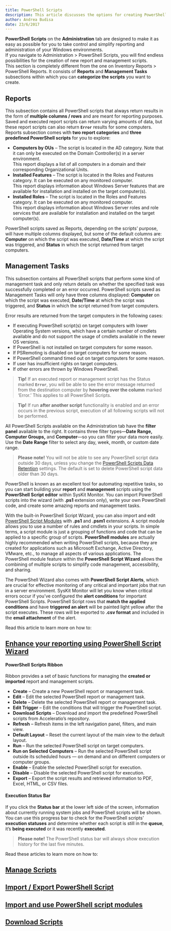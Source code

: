 ```yaml
---
title: PowerShell Scripts
description: This article discusses the options for creating PowerShell reports and management tasks through SysKit Monitor.
author: Andrea Budisa
date: 23/6/2017
---
```

__PowerShell Scripts__ on the __Administration__ tab are designed to make it as easy as possible for you to take control and simplify reporting and administration of your Windows environments.  
If you navigate to Administration > PowerShell Scripts, you will find endless possibilities for the creation of new report and management scripts.  
This section is completely different from the one on Inventory Reports > PowerShell Reports. It consists of __Reports__ and __Management Tasks__ subsections within which you can __categorize the scripts__ you want to create.

## Reports

This subsection contains all PowerShell scripts that always return results in the form of __multiple columns / rows__ and are meant for reporting purposes. Saved and executed report scripts can return varying amounts of data, but these report scripts can also return __`Error`__ results for some computers.  
Reports subsection comes with __two report categories__ and __three predefined PowerShell scripts__ for you to explore:

+ __Computers by OUs__ – The script is located in the AD category. Note that it can only be executed on the Domain Controller(s) in a server environment.  
This report displays a list of all computers in a domain and their corresponding Organizational Units.
+ __Installed Features__ – The script is located in the Roles and Features category. It can be executed on any monitored computer.  
This report displays information about Windows Server features that are available for installation and installed on the target computer(s).
+ __Installed Roles__ – The script is located in the Roles and Features category. It can be executed on any monitored computer.  
This report displays information about Windows Server roles and role services that are available for installation and installed on the target computer(s).

PowerShell scripts saved as Reports, depending on the scripts’ purpose, will have multiple columns displayed, but some of the default columns are: __Computer__ on which the script was executed, __Date/Time__ at which the script was triggered, and __Status__ in which the script returned from target computers.

## Management Tasks

This subsection contains all PowerShell scripts that perform some kind of management task and only return details on whether the specified task was successfully completed or an error occurred. PowerShell scripts saved as Management Tasks will only have three columns displayed: __Computer__ on which the script was executed, __Date/Time__ at which the script was triggered, and __Status__ in which the script returned from target computers.

Error results are returned from the target computers in the following cases:

+ If executing PowerShell script(s) on target computers with lower Operating System versions, which have a certain number of cmdlets available and do not support the usage of cmdlets available in the newer OS versions.
+ If PowerShell is not installed on target computers for some reason.
+ If PSRemoting is disabled on target computers for some reason.
+ If PowerShell command timed out on target computers for some reason.
+ If user has insufficient rights on target computers.
+ If other errors are thrown by Windows PowerShell.

> __Tip!__ If an executed report or management script has the Status marked __`Error`__, you will be able to see the error message returned from the destination computer by __hovering over the column__ marked ‘Error.’ This applies to all PowerShell Scripts.

> __Tip!__ If run __after another script__ functionality is enabled and an error occurs in the previous script, execution of all following scripts will not be performed. 

All PowerShell Scripts available on the Administration tab have the __filter panel__ available to the right. It contains three filter types—__Date Range, Computer Groups,__ and __Computer__—so you can filter your data more easily. Use the __Date Range__ filter to select any day, week, month, or custom date range.

> __Please note!__ You will not be able to see any PowerShell script data outside 30 days, unless you change the [PowerShell Scripts Data Retention](#internal/get-to-know-syskit-monitor/backstage-screen/configuration/options/#data-retention) settings. The default is set to delete PowerShell script data older than 30 days.

PowerShell is known as an excellent tool for automating repetitive tasks, so you can start building your __report__ and __management__ scripts using the __PowerShell Script editor__ within SysKit Monitor. You can import PowerShell scripts into the wizard (with __.ps1__ extension only), write your own PowerShell code, and create some amazing reports and management tasks.

With the built-in PowerShell Script Wizard, you can also import and edit [PowerShell Script Modules](#internal/how-to/powershell-scripts/import-and-use-ps-script-modules) with __.ps1__ and __.psm1__ extensions. A script module allows you to use a number of rules and cmdlets in your scripts. In simple terms, a script module is just a grouping of functions and code that can be applied to a specific group of scripts. __PowerShell modules__ are actually highly recommended when writing PowerShell scripts, because they are created for applications such as Microsoft Exchange, Active Directory, VMware, etc., to manage all aspects of various applications. The PowerShell module feature within the __PowerShell Script Wizard__ allows the combining of multiple scripts to simplify code management, accessibility, and sharing.

The PowerShell Wizard also comes with __PowerShell Script Alerts__, which are crucial for effective monitoring of any critical and important jobs that run in a server environment. SysKit Monitor will let you know when critical errors occur if you’ve configured the __alert conditions__ for important PowerShell Scripts. PowerShell Script rows that __match the applied conditions__ and have __triggered an alert__ will be painted light yellow after the script executes. These rows will be exported to __.csv format__ and included in the __email attachment__ of the alert.

Read this article to learn more on how to:
## [Enhance your reporting using PowerShell Script Wizard](#internal/how-to/powershell-scripts/powershell-wizard)

#### PowerShell Scripts Ribbon

Ribbon provides a set of basic functions for managing the __created or imported__ report and management scripts.

+ __Create__ – Create a new PowerShell report or management task.
+ __Edit__ – Edit the selected PowerShell report or management task.
+ __Delete__ – Delete the selected PowerShell report or management task.
+ __Edit Trigger__ – Edit the conditions that will trigger the PowerShell script.
+ __Download Scripts__ – Download and import the predefined PowerShell scripts from Acceleratio’s repository.
+ __Refresh__ – Refresh items in the left navigation panel, filters, and main view.
+ __Default Layout__ – Reset the current layout of the main view to the default layout.
+ __Run__ – Run the selected PowerShell script on target computers.
+ __Run on Selected Computers__ – Run the selected PowerShell script outside its scheduled hours — on demand and on different computers or computer groups.
+ __Enable__ – Enable the selected PowerShell script for execution.
+ __Disable__ – Disable the selected PowerShell script for execution.
+ __Export__ – Export the script results and retrieved information to PDF, Excel, HTML, or CSV files.

#### Execution Status Bar

If you click the __Status bar__ at the lower left side of the screen, information about currently running system jobs and PowerShell scripts will be shown. You can use this progress bar to check for the PowerShell scripts’ __execution statuses__ and determine whether each script is still in the __queue__, it’s __being executed__ or it was recently __executed__.

> __Please note!__ The PowerShell status bar will always show execution history for the last five minutes.

Read these articles to learn more on how to:

## [Manage Scripts](#internal/how-to/powershell-scripts/manage-scripts)

## [Import / Export PowerShell Script](#internal/how-to/powershell-scripts/import-ps-script)

## [Import and use PowerShell script modules](#internal/how-to/powershell-scripts/import-and-use-ps-script-modules)

## [Download Scripts](#internal/how-to/powershell-scripts/download-scripts)